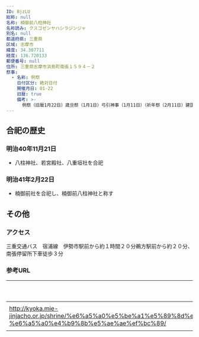 ```yaml
---
ID: BjzLU
総称: null
名称: 楠御前八柱神社
名称読み: クスゴゼンヤハシラジンジャ
別名: null
都道府県: 三重県
区域: 志摩市
緯度: 34.307711
経度: 136.720133
郵便番号: null
住所: 三重県志摩市浜島町南張１５９４－２
祭事:
  - 名称: 例祭
    日付区分: 絶対日付
    開催月日: 01-22
    旧暦: true
    備考: >-
      例祭（旧暦1月22日）歳旦祭（1月1日）弓引神事（1月11日）（祈年祭（2月11日）建国記念祭（2月11日)天王祭（7月14日）夏祭（7月22日）新嘗祭（11月23日））
---
```


## 合祀の歴史

### 明治40年11月21日

- 八柱神社、若宮殿社、八重垣社を合祀

### 明治41年2月22日

- 楠御前社を合祀し、楠御前八柱神社と称す

## その他

### アクセス

三重交通バス　宿浦線　伊勢市駅前から約１時間２０分鵜方駅前から約２０分、南張停留所下車徒歩３分

### 参考URL

| URL                                                                                                                                                                     | 説明   |
| ----------------------------------------------------------------------------------------------------------------------------------------------------------------------- | ------ |
| http://kyoka.mie-jinjacho.or.jp/shrine/%e6%a5%a0%e5%be%a1%e5%89%8d%e5%85%ab%e6%9f%b1%e7%a5%9e%e7%a4%be%ef%bc%88%e9%80%9a%e7%a7%b0-%e6%a5%a0%e4%b9%8b%e5%ae%ae%ef%bc%89/ | 神社庁 |
